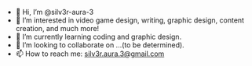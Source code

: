 - 👋 Hi, I’m @silv3r-aura-3
- 👀 I’m interested in video game design, writing, graphic design, content creation, and much more!
- 🌱 I’m currently learning coding and graphic design.
- 💞️ I’m looking to collaborate on ...(to be determined).
- 📫 How to reach me: silv3r.aura.3@gmail.com

<!---
silv3r-aura-3/silv3r-aura-3 is a ✨ special ✨ repository because its `README.md` (this file) appears on your GitHub profile.
You can click the Preview link to take a look at your changes.
--->
